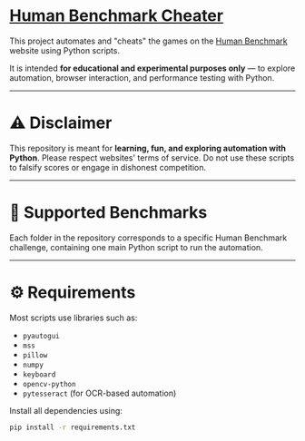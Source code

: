 # **[Human Benchmark Cheater](https://humanbenchmark.com)**

This project automates and "cheats" the games on the [Human Benchmark](https://humanbenchmark.com) website using Python scripts.

It is intended **for educational and experimental purposes only** — to explore automation, browser interaction, and performance testing with Python.

---

# **⚠️ Disclaimer**

This repository is meant for **learning, fun, and exploring automation with Python**. Please respect websites' terms of service. Do not use these scripts to falsify scores or engage in dishonest competition.

---

# **🧠 Supported Benchmarks**

Each folder in the repository corresponds to a specific Human Benchmark challenge, containing one main Python script to run the automation.

---

# **⚙️ Requirements**

Most scripts use libraries such as:

- `pyautogui`
- `mss`
- `pillow`
- `numpy`
- `keyboard`
- `opencv-python`
- `pytesseract` (for OCR-based automation)

Install all dependencies using:

```bash
pip install -r requirements.txt
```
